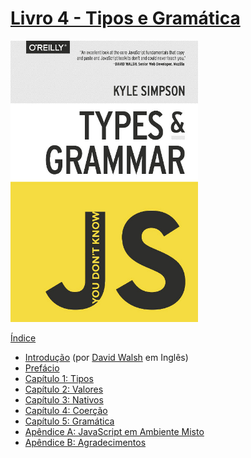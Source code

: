 # [Livro 4 - Tipos e Gramática](../04-types-and-grammar/)

<img src="cover.jpg" width="300">

[Índice](toc.md)

* [Introdução](foreword.md) (por [David Walsh](http://davidwalsh.name) em Inglês)
* [Prefácio](../preface.md)
* [Capítulo 1: Tipos](ch1.md)
* [Capítulo 2: Valores](ch2.md)
* [Capítulo 3: Nativos](ch3.md)
* [Capítulo 4: Coerção](ch4.md)
* [Capítulo 5: Gramática](ch5.md)
* [Apêndice A: JavaScript em Ambiente Misto](apA.md)
* [Apêndice B: Agradecimentos](apB.md)

